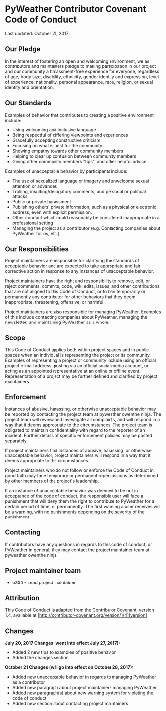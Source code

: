 # PyWeather Contributor Covenant Code of Conduct
Last updated: October 21, 2017

## Our Pledge

In the interest of fostering an open and welcoming environment, we as contributors and maintainers pledge to making participation in our project and our community a harassment-free experience for everyone, regardless of age, body size, disability, ethnicity, gender identity and expression, level of experience, nationality, personal appearance, race, religion, or sexual identity and orientation.

## Our Standards

Examples of behavior that contributes to creating a positive environment include:

* Using welcoming and inclusive language
* Being respectful of differing viewpoints and experiences
* Gracefully accepting constructive criticism
* Focusing on what is best for the community
* Showing empathy towards other community members
* Helping to clear up confusion between community members
* Giving other community members "tips", and other helpful advice.

Examples of unacceptable behavior by participants include:

* The use of sexualized language or imagery and unwelcome sexual attention or advances
* Trolling, insulting/derogatory comments, and personal or political attacks
* Public or private harassment
* Publishing others' private information, such as a physical or electronic address, even with explicit permission.
* Other conduct which could reasonably be considered inappropriate in a professional setting
* Managing the project as a contributor (e.g. Contacting companies about PyWeather for us, etc.)

## Our Responsibilities

Project maintainers are responsible for clarifying the standards of acceptable behavior and are expected to take appropriate and fair corrective action in response to any instances of unacceptable behavior.

Project maintainers have the right and responsibility to remove, edit, or reject comments, commits, code, wiki edits, issues, and other contributions that are not aligned to this Code of Conduct, or to ban temporarily or permanently any contributor for other behaviors that they deem inappropriate, threatening, offensive, or harmful.

Project maintainers are also responsible for managing PyWeather. Examples of this include contacting companies about PyWeather, managing the newsletter, and maintaining PyWeather as a whole.

## Scope

This Code of Conduct applies both within project spaces and in public spaces when an individual is representing the project or its community. Examples of representing a project or community include using an official project e-mail address, posting via an official social media account, or acting as an appointed representative at an online or offline event. Representation of a project may be further defined and clarified by project maintainers.

## Enforcement

Instances of abusive, harassing, or otherwise unacceptable behavior may be reported by contacting the project team at pyweather <at> owenthe <dot> ninja. The project team will review and investigate all complaints, and will respond in a way that it deems appropriate to the circumstances. The project team is obligated to maintain confidentiality with regard to the reporter of an incident. Further details of specific enforcement policies may be posted separately.
  
If project maintainers find instances of abusive, harassing, or otherwise unacceptable behavior, project maintainers will respond in a way that it deems appropriate to the circumstances.

Project maintainers who do not follow or enforce the Code of Conduct in good faith may face temporary or permanent repercussions as determined by other members of the project's leadership.

If an instance of unacceptable behavior was deemed to be not in acceptance of the code of conduct, the responsible user will face a punishment that will deny them the right to contribute to PyWeather for a certain period of time, or permanently. The first warning a user receives will be a warning, with no punishments depending on the severity of the punishment.

## Contacting

If contributors have any questions in regards to this code of conduct, or PyWeather in general, they may contact the project maintainer team at pyweather <at> owenthe <dot> ninja.
  
## Project maintainer team
* o355 - Lead project maintainer

## Attribution

This Code of Conduct is adapted from the [Contributor Covenant][homepage], version 1.4, available at [http://contributor-covenant.org/version/1/4][version]

[homepage]: http://contributor-covenant.org
[version]: http://contributor-covenant.org/version/1/4/

## Changes
**July 20, 2017 Changes (went into effect July 27, 2017):**
* Added 2 new tips to examples of positive behavior
* Added the changes section

**October 21 Changes (will go into effect on October 28, 2017):**
* Added new unacceptable behavior in regards to managing PyWeather as a contributor
* Added new paragraph about project maintainers managing PyWeather
* Added new paragraph(s) about new warning system for violating the code of conduct
* Added new section about contacting project maintainers
